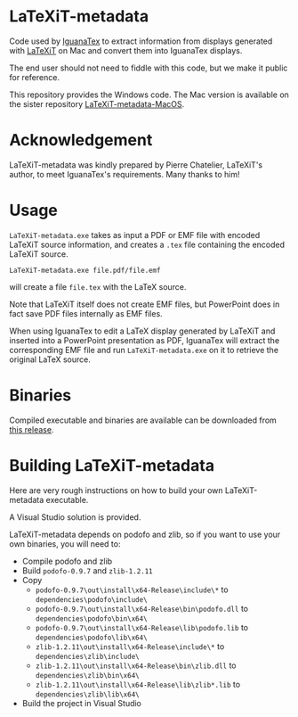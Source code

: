 # LaTeXiT-metadata

Code used by [IguanaTex](https://github.com/Jonathan-LeRoux/IguanaTex/) to extract information from displays generated with [LaTeXiT](https://www.chachatelier.fr/latexit/) on Mac and convert them into IguanaTex displays.

The end user should not need to fiddle with this code, but we make it public for reference.

This repository provides the Windows code. The Mac version is available on the sister repository [LaTeXiT-metadata-MacOS](https://github.com/LaTeXiT-metadata/LaTeXiT-metadata-MacOS).

# Acknowledgement
LaTeXiT-metadata was kindly prepared by Pierre Chatelier, LaTeXiT's author, to meet IguanaTex's requirements. Many thanks to him!

# Usage

`LaTeXiT-metadata.exe` takes as input a PDF or EMF file with encoded LaTeXiT source information, and creates a `.tex` file containing the encoded LaTeXiT source.

```
LaTeXiT-metadata.exe file.pdf/file.emf
```
will create a file `file.tex` with the LaTeX source.

Note that LaTeXiT itself does not create EMF files, but PowerPoint does in fact save PDF files internally as EMF files. 

When using IguanaTex to edit a LaTeX display generated by LaTeXiT and inserted into a PowerPoint presentation as PDF, IguanaTex will extract the corresponding EMF file and run `LaTeXiT-metadata.exe` on it to retrieve the original LaTeX source.

# Binaries

Compiled executable and binaries are available can be downloaded from [this release](https://github.com/LaTeXiT-metadata/LaTeXiT-metadata-Win/releases/download/v1.0/LaTeXiT-metadata-Win.zip).

# Building LaTeXiT-metadata

Here are very rough instructions on how to build your own LaTeXiT-metadata executable.

A Visual Studio solution is provided.

LaTeXiT-metadata depends on podofo and zlib, so if you want to use your own binaries, you will need to:
- Compile podofo and zlib
- Build `podofo-0.9.7` and `zlib-1.2.11`
- Copy 
  * `podofo-0.9.7\out\install\x64-Release\include\*` to `dependencies\podofo\include\`
  * `podofo-0.9.7\out\install\x64-Release\bin\podofo.dll` to `dependencies\podofo\bin\x64\`
  * `podofo-0.9.7\out\install\x64-Release\lib\podofo.lib` to `dependencies\podofo\lib\x64\`
  * `zlib-1.2.11\out\install\x64-Release\include\*`  to `dependencies\zlib\include\`
  * `zlib-1.2.11\out\install\x64-Release\bin\zlib.dll`  to `dependencies\zlib\bin\x64\`
  * `zlib-1.2.11\out\install\x64-Release\lib\zlib*.lib`  to `dependencies\zlib\lib\x64\`
- Build the project in Visual Studio
